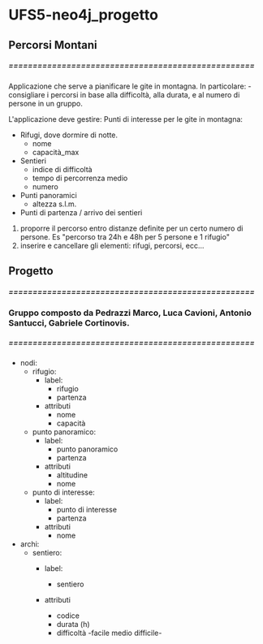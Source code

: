 # UFS5-neo4j_progetto

## Percorsi Montani 
##### ===================================================


Applicazione che serve a pianificare le gite in montagna.
In particolare:
	- consigliare i percorsi in base alla difficoltà, alla durata, e al numero di persone in un gruppo.
	
L'applicazione deve gestire:
Punti di interesse per le gite in montagna:

* Rifugi, dove dormire di notte.
	- nome
	- capacità_max
* Sentieri
	- indice di difficoltà
	- tempo di percorrenza medio
	- numero
* Punti panoramici
	- altezza s.l.m.
* Punti di partenza / arrivo dei sentieri

1. proporre il percorso entro distanze definite per un certo numero di persone. Es "percorso tra 24h e 48h per 5 persone e 1 rifugio"
2. inserire e cancellare gli elementi: rifugi, percorsi, ecc...

## Progetto

##### ===================================================

### Gruppo composto da Pedrazzi Marco, Luca Cavioni, Antonio Santucci, Gabriele Cortinovis.

##### ===================================================



* nodi:
	- rifugio:
		* label:
			- rifugio
			- partenza
		* attributi
			- nome
			- capacità
	- punto panoramico:
		* label:
			- punto panoramico
			- partenza
		* attributi
			- altitudine
			- nome
	- punto di interesse:
		* label:
			- punto di interesse
			- partenza
		* attributi
			- nome
* archi:
	- sentiero:
		* label:
			- sentiero
			
		* attributi
			- codice
			- durata (h)
			- difficoltà -facile medio difficile-